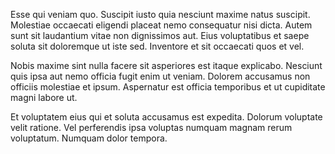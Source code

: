 Esse qui veniam quo. Suscipit iusto quia nesciunt maxime natus suscipit. Molestiae occaecati eligendi placeat nemo consequatur nisi dicta. Autem sunt sit laudantium vitae non dignissimos aut. Eius voluptatibus et saepe soluta sit doloremque ut iste sed. Inventore et sit occaecati quos et vel.
 Nobis maxime sint nulla facere sit asperiores est itaque explicabo. Nesciunt quis ipsa aut nemo officia fugit enim ut veniam. Dolorem accusamus non officiis molestiae et ipsum. Aspernatur est officia temporibus et ut cupiditate magni labore ut.
 Et voluptatem eius qui et soluta accusamus est expedita. Dolorum voluptate velit ratione. Vel perferendis ipsa voluptas numquam magnam rerum voluptatum. Numquam dolor tempora.